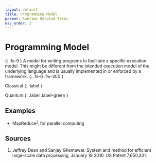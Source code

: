 ```yaml
---
layout: default
title: Programming Model
parent: Runtime Related Terms
nav_order: 3
---
```


# Programming Model
{: .fs-9 }
A model for writing programs to facilitate a specific execution model. This might be different from the intended execution model of the underlying language and is usually implemented in or enforced by a framework.
{: .fs-6 .fw-300 }

Classical
{: .label }

Quantum
{: .label .label-green }

<!-- ## Full Definition

tbd. -->

## Examples

- MapReduce<sup>[1](#src_1)</sup>, for parallel computing

<!-- ## Synonyms

- -->

<!-- ## Related Terms-->

## Sources
1. Jeffrey Dean and Sanjay Ghemawat. System and method for efficient large-scale
data processing, January 19 2010. US Patent 7,650,331.  <a href="src_1"></a>
